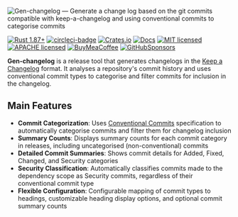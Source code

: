 ![Gen-changelog — Generate a change log based on the git commits compatible with keep-a-changelog and using conventional commits to categorise commits][splash]

[splash]: https://raw.githubusercontent.com/jerus-org/gen-changelog/main/assets/splash2.svg

[![Rust 1.87+][version-badge]][version-url]
[![circleci-badge]][circleci-url]
[![Crates.io][crates-badge]][crates-url]
[![Docs][docs-badge]][docs-url]
[![MIT licensed][mit-badge]][mit-url]
[![APACHE licensed][apache-badge]][apache-url]
[![BuyMeaCoffee][bmac-badge]][bmac-url]
[![GitHubSponsors][ghub-badge]][ghub-url]

[crates-badge]: https://img.shields.io/crates/v/gen-changelog.svg
[crates-url]: https://crates.io/crates/gen-changlog
[mit-badge]: https://img.shields.io/badge/license-MIT-blue.svg
[mit-url]: https://github.com/jerusdp/gen-changelog/blob/main/LICENSE-MIT
[apache-badge]: https://img.shields.io/badge/license-APACHE-blue.svg
[apache-url]: https://github.com/jerusdp/gen-changelog/blob/main/LICENSE-APACHE
[circleci-badge]: https://dl.circleci.com/status-badge/img/gh/jerus-org/gen-changelog/tree/main.svg?style=svg
[circleci-url]: https://dl.circleci.com/status-badge/redirect/gh/jerus-org/gen-changelog/tree/main
[version-badge]: https://img.shields.io/badge/rust-1.87+-orange.svg
[version-url]: https://www.rust-lang.org
[docs-badge]:  https://docs.rs/gen-changelog/badge.svg
[docs-url]:  https://docs.rs/gen-changelog
[bmac-badge]: https://badgen.net/badge/icon/buymeacoffee?color=yellow&icon=buymeacoffee&label
[bmac-url]: https://buymeacoffee.com/jerusdp
[ghub-badge]: https://img.shields.io/badge/sponsor-30363D?logo=GitHub-Sponsors&logoColor=#white
[ghub-url]: https://github.com/sponsors/jerusdp

**Gen-changelog** is a release tool that generates changelogs in the [Keep a Changelog](https://keepachangelog.com/en/1.1.0/) format. It analyses a repository's commit history and uses conventional commit types to categorise and filter commits for inclusion in the changelog.

## Main Features

- **Commit Categorization**: Uses [Conventional Commits](https://www.conventionalcommits.org/en/v1.0.0/) specification to automatically categorise commits and filter them for changelog inclusion
- **Summary Counts**: Displays summary counts for each commit category in releases, including uncategorised (non-conventional) commits
- **Detailed Commit Summaries**: Shows commit details for Added, Fixed, Changed, and Security categories
- **Security Classification**: Automatically classifies commits made to the dependency scope as Security commits, regardless of their conventional commit type
- **Flexible Configuration**: Configurable mapping of commit types to headings, customizable heading display options, and optional commit summary counts
